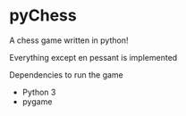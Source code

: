 # pyChess
A chess game written in python!

Everything except en pessant is implemented

Dependencies to run the game
- Python 3
- pygame

